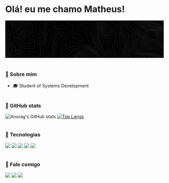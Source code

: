 # Olá! eu me chamo Matheus! 

<img src="topograpiccc.png">

#

### 📎 Sobre mim

- 🎓 Student of Systems Development
 

#

### 📎 GitHub stats

![Anurag's GitHub stats](https://github-readme-stats.vercel.app/api?username=theuzalmeida&theme=midnight-purple&show_icons=true)
[![Top Langs](https://github-readme-stats.vercel.app/api/top-langs/?username=theuzalmeida&layout=donut&theme=midnight-purple&langs_count=4)](https://github.com/anuraghazra/github-readme-stats)

#

### 📎 Tecnologias 

<div>
  <img src="https://cdn.jsdelivr.net/gh/devicons/devicon@latest/icons/html5/html5-original.svg" width="35px">
  <img src="https://cdn.jsdelivr.net/gh/devicons/devicon@latest/icons/css3/css3-original.svg" width="35px">
  <img src="https://cdn.jsdelivr.net/gh/devicons/devicon@latest/icons/javascript/javascript-original.svg" width="35px">
  <img src="https://cdn.jsdelivr.net/gh/devicons/devicon@latest/icons/mysql/mysql-original.svg" width="35px">
  <img src="https://cdn.jsdelivr.net/gh/devicons/devicon@latest/icons/php/php-original.svg" width="35px">  
  
</div>

#

### 📎 Fale comigo

<div>
  <a href="mailto:contato.theuzalmeida@gmail.com" target="_blank"><img src="https://img.shields.io/badge/Gmail-D14836?style=for-the-badge&logo=gmail&logoColor=white" target="_blank"></a>
  <a href="https://www.linkedin.com/in/matheus-almeida-99741b358/" target="_blank"><img src="https://img.shields.io/badge/LinkedIn-0077B5?style=for-the-badge&logo=linkedin&logoColor=white"></a>
  <a href="" target="_blank"><img src="https://img.shields.io/badge/website-000000?style=for-the-badge&logo=About.me&logoColor=white" target="_blank"></a>
</div>

